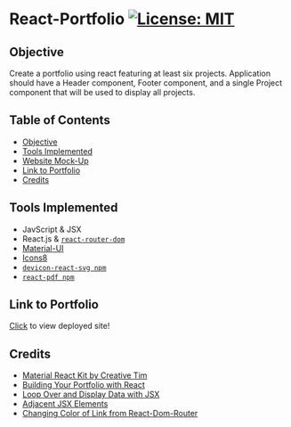 # React-Portfolio [![License: MIT](https://img.shields.io/badge/License-MIT-yellow.svg)](https://opensource.org/licenses/MIT)
 
## Objective

Create a portfolio using react featuring at least six projects. Application should have a Header component, Footer component, and a single Project component that will be used to display all projects.

## Table of Contents

* [Objective](#objective)
* [Tools Implemented](#tools-implemented)
* [Website Mock-Up](#website-mock-up)
* [Link to Portfolio](#link-to-portfolio)
* [Credits](#credits)

## Tools Implemented

* JavScript & JSX
* React.js & [`react-router-dom`](https://www.npmjs.com/package/react-router-dom)
* [Material-UI](https://material-ui.com/)
* [Icons8](https://icons8.com/icons)
* [`devicon-react-svg npm`](https://www.npmjs.com/package/devicon-react-svg)
* [`react-pdf npm`](https://www.npmjs.com/package/react-pdf)

## Link to Portfolio

[Click](https://e-burton.github.io/React-Portfolio) to view deployed site!

## Credits

* [Material React Kit by Creative Tim](https://www.creative-tim.com/product/material-kit-react?partner=104080)
* [Building Your Portfolio with React](https://www.framer.com/blog/posts/react-portfolio/)
* [Loop Over and Display Data with JSX](https://scotch.io/courses/10-react-challenges-beginner/loop-over-and-display-data-with-jsx#:~:text=Loop%20Over%20the%20Array,-.&text=Components%20in%20JSX%20are%20JS,JSX%20handlebars%2Dlike%20curly%20brackets.)
* [Adjacent JSX Elements](https://stackoverflow.com/questions/31284169/parse-error-adjacent-jsx-elements-must-be-wrapped-in-an-enclosing-tag)
* [Changing Color of Link from React-Dom-Router](https://stackoverflow.com/questions/37843495/material-ui-adding-link-component-from-react-router)

